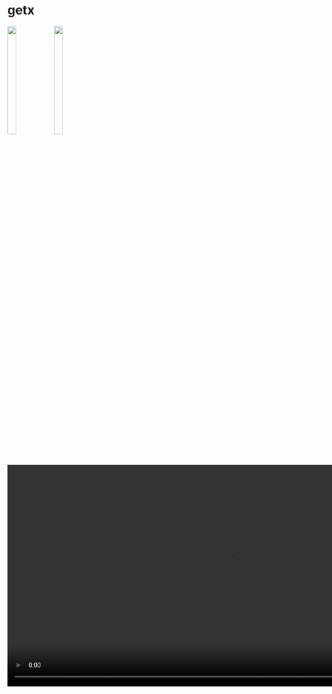# getx

<p>
  <img src = "https://github.com/user-attachments/assets/0dc8f5cf-d0c3-4b77-bbd0-34a02c035f08" height = 25% width = 20%>
  <img src = "https://github.com/user-attachments/assets/47b1540d-5ff9-4d8f-b451-f1fcc1c4f803" height = 25% width = 20%>
</p>
<div align = "center">
  <video height = "500" src "https://github.com/user-attachments/assets/23adcd6b-87b6-4d47-8afa-18bd253bc6aa" />
</div>

